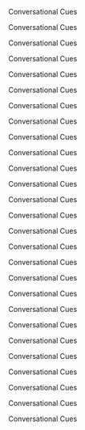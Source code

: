 Conversational Cues

Conversational Cues

Conversational Cues

Conversational Cues

Conversational Cues

Conversational Cues

Conversational Cues

Conversational Cues

Conversational Cues

Conversational Cues

Conversational Cues

Conversational Cues


Conversational Cues

Conversational Cues

Conversational Cues

Conversational Cues

Conversational Cues

Conversational Cues

Conversational Cues

Conversational Cues

Conversational Cues

Conversational Cues

Conversational Cues

Conversational Cues

Conversational Cues

Conversational Cues

Conversational Cues